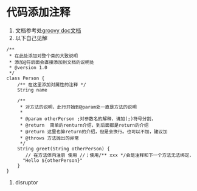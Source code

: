 # 代码添加注释
1. 文档参考处[groovy doc文档](http://doc.kingsilk.xyz/dist/groovy/2.4.3/documentation/#_groovydoc_comment)
2. 以下自己见解
```
/**
 * 在此处添加对整个类的大致说明
 * 添加@符后面会直接添加到文档的说明处 
 * @version 1.0
 */
class Person {
    /** 在这里添加对属性的注释 */
    String name

    /**
     * 对方法的说明，此行开始到@param处一直是方法的说明
     * 
     * @param otherPerson ;对参数名的解释，请加(;)符号分割，
     * @return  简单的renturn介绍，到后面都是return的介绍
     * @return 这里也算return的介绍，但是会换行。也可以不加，建议加
     * @throws 方法抛出的异常
     */
    String greet(String otherPerson) {
       // 在方法体内注册 使用 //；使用/** xxx */会是注释和下一个方法无法绑定，
      "Hello ${otherPerson}"
    }
}
```

1. disruptor